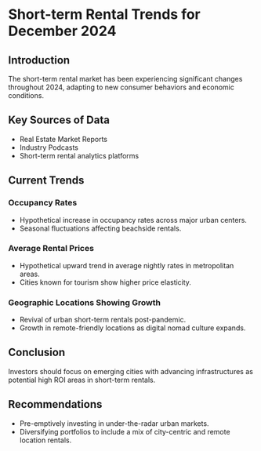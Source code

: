 # Short-term Rental Trends for December 2024

## Introduction
The short-term rental market has been experiencing significant changes throughout 2024, adapting to new consumer behaviors and economic conditions.

## Key Sources of Data
- Real Estate Market Reports
- Industry Podcasts
- Short-term rental analytics platforms

## Current Trends
### Occupancy Rates
- Hypothetical increase in occupancy rates across major urban centers.
- Seasonal fluctuations affecting beachside rentals.

### Average Rental Prices
- Hypothetical upward trend in average nightly rates in metropolitan areas.
- Cities known for tourism show higher price elasticity.

### Geographic Locations Showing Growth
- Revival of urban short-term rentals post-pandemic.
- Growth in remote-friendly locations as digital nomad culture expands.

## Conclusion
Investors should focus on emerging cities with advancing infrastructures as potential high ROI areas in short-term rentals.

## Recommendations
- Pre-emptively investing in under-the-radar urban markets.
- Diversifying portfolios to include a mix of city-centric and remote location rentals.